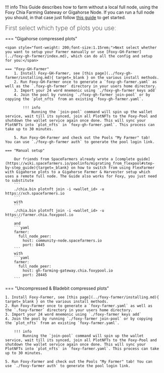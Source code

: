 !!! info
    This Guide describes how to farm without a local full node, using the Foxy Chia Farming Gateway or Gigahorse Node. If you can run a full node you should, in that case just follow [this guide](../foxy-pool/pools/chia/getting-started.md) to get started.

<span style="font-weight: 200;font-size:1.25rem;">First select which type of plots you use:</span>

=== "Gigahorse compressed plots"

    <span style="font-weight: 200;font-size:1.15rem;">Next select whether you want to setup your Farmer manually or use [Foxy-GH-Farmer](../foxy-gh-farmer/index.md), which can do all the config and setup for you:</span>

    === "Foxy-GH-Farmer"
        1. Install Foxy-GH-Farmer, see [this page](../foxy-gh-farmer/installing.md){ target=_blank } on the various install methods.
        2. Run Foxy-GH-Farmer once to generate a `foxy-gh-farmer.yaml` as well as the `.foxy-gh-farmer` directory in your users home directory.
        3. Import your 24 word mnemonic using `./foxy-gh-farmer keys add`
        4. Join the pool by running `./foxy-gh-farmer join-pool` or by copying the `plot_nfts` from an existing `foxy-gh-farmer.yaml`.

            !!! info
                Running the `join-pool` command will spin up the wallet service, wait till its synced, join all PlotNFTs to the Foxy-Pool and shutdown the wallet service again once done. This will sync your PlotNFTs into `plot_nfts` in `foxy-gh-farmer.yaml`. This process can take up to 30 minutes.

        5. Run Foxy-GH-Farmer and check out the Pools "My Farmer" tab!  You can use `./foxy-gh-farmer auth` to generate the pool login link.

    === "Manual setup"

        Our friends from SpaceFarmers already wrote a [complete guide](https://wiki.spacefarmers.io/poolinfo/migrating_from_flexpool#step-by-step_guide){target=_blank} on how to switch from using FlexFarmer with Gigahorse plots to a Gigahorse Farmer & Harvester setup which uses a remote full node. The Guide also works for Foxy, you just need to substitute
        ```
        ./chia.bin plotnft join -i <wallet_id> -u https://xch.spacefarmers.io
        ```
        with
        ```
        ./chia.bin plotnft join -i <wallet_id> -u https://farmer.chia.foxypool.io
        ```
        and
        ```yaml
        farmer:
          full_node_peer:
            host: community-node.spacefarmers.io
            port: 8445
        ```
        with
        ```yaml
        farmer:
          full_node_peer:
            host: gh-farming-gateway.chia.foxypool.io
            port: 28445
        ```

=== "Uncompressed & Bladebit compressed plots"

    1. Install Foxy-Farmer, see [this page](../foxy-farmer/installing.md){ target=_blank } on the various install methods.
    2. Run Foxy-Farmer once to generate a `foxy-farmer.yaml` as well as the `.foxy-farmer` directory in your users home directory.
    3. Import your 24 word mnemonic using `./foxy-farmer keys add`
    4. Join the pool by running `./foxy-farmer join-pool` or by copying the `plot_nfts` from an existing `foxy-farmer.yaml`.

        !!! info
            Running the `join-pool` command will spin up the wallet service, wait till its synced, join all PlotNFTs to the Foxy-Pool and shutdown the wallet service again once done. This will sync your PlotNFTs into `plot_nfts` in `foxy-farmer.yaml`. This process can take up to 30 minutes.

    5. Run Foxy-Farmer and check out the Pools "My Farmer" tab! You can use `./foxy-farmer auth` to generate the pool login link.
